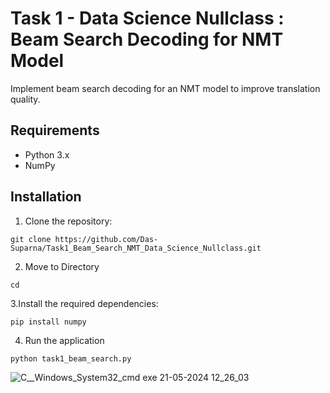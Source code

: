 # Task 1 - Data Science Nullclass : Beam Search Decoding for NMT Model

Implement beam search decoding for an NMT model to improve translation quality.

## Requirements
- Python 3.x
- NumPy

## Installation
1. Clone the repository:
```
git clone https://github.com/Das-Suparna/Task1_Beam_Search_NMT_Data_Science_Nullclass.git
```
2. Move to Directory
```
cd
```

3.Install the required dependencies:
```
pip install numpy
```

4. Run the application
```
python task1_beam_search.py
```

![C__Windows_System32_cmd exe 21-05-2024 12_26_03](https://github.com/Das-Suparna/Task1_Beam_Search_NMT_Data_Science_Nullclass/assets/131431013/6af45fb3-7f56-4834-8774-4f7534a5d161)
